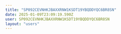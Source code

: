 ```yaml
---
title: "SP092CEVNHKJBAXXRNW1KSDT19YBQDDYQC6BR8SN"
date: 2025-01-09T23:09:19.590Z
user: SP092CEVNHKJBAXXRNW1KSDT19YBQDDYQC6BR8SN
layout: "users"
---
```

    
